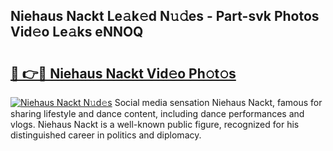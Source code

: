 ## Niehaus Nackt Le𝚊k𝚎d N𝚞𝚍es - Part-svk Photos Vid𝚎o Le𝚊ks eNNOQ

# <h2><a href="http://fb4vtmg.evod.top/?m=Niehaus+Nackt">🔗 👉🔴 Niehaus Nackt Vid𝚎o Ph𝚘t𝚘s</a></h2>

[![Niehaus Nackt N𝚞d𝚎s](https://i.imgur.com/8V9OHl7.gif)](http://fb4vtmg.evod.top/?m=Niehaus+Nackt)
Social media sensation Niehaus Nackt, famous for sharing lifestyle and dance content, including dance performances and vlogs. Niehaus Nackt is a well-known public figure, recognized for his distinguished career in politics and diplomacy. 
